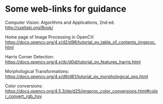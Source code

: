 # Some web-links for guidance
Computer Vision: Algorithms and Applications, 2nd ed.
http://szeliski.org/Book/

Home page of Image Processing in OpenCV:
https://docs.opencv.org/4.x/d2/d96/tutorial_py_table_of_contents_imgproc.html

Harris Corner Detection:
https://docs.opencv.org/4.x/dc/d0d/tutorial_py_features_harris.html

Morphological Transformations:
https://docs.opencv.org/4.x/d9/d61/tutorial_py_morphological_ops.html

Color conversions:
https://docs.opencv.org/4.5.3/de/d25/imgproc_color_conversions.html#color_convert_rgb_hsv
